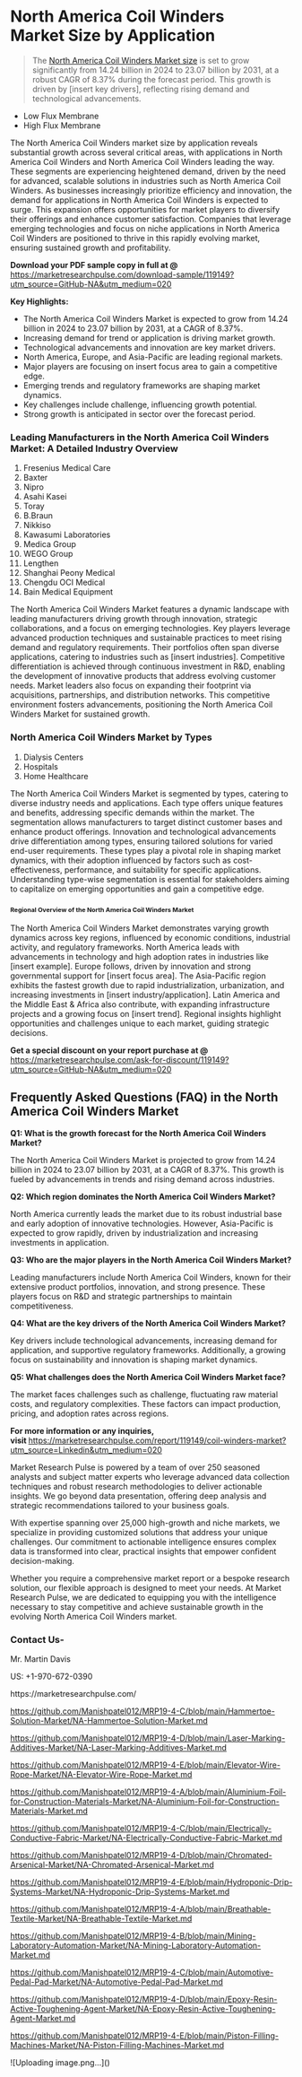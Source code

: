 <h1>North America Coil Winders Market&nbsp;Size by Application</h1><blockquote><p>The <a href="https://marketresearchpulse.com/download-sample/119149?utm_source=GitHub-NA&amp;utm_medium=020">North America Coil Winders Market size</a> is set to grow significantly from 14.24 billion in 2024 to 23.07 billion by 2031, at a robust CAGR of 8.37% during the forecast period. This growth is driven by [insert key drivers], reflecting rising demand and technological advancements.</p></blockquote><ul><li>Low Flux Membrane<li> High Flux Membrane</li></ul><p>The North America Coil Winders market size by application reveals substantial growth across several critical areas, with applications in North America Coil Winders and North America Coil Winders leading the way. These segments are experiencing heightened demand, driven by the need for advanced, scalable solutions in industries such as North America Coil Winders. As businesses increasingly prioritize efficiency and innovation, the demand for applications in North America Coil Winders is expected to surge. This expansion offers opportunities for market players to diversify their offerings and enhance customer satisfaction. Companies that leverage emerging technologies and focus on niche applications in North America Coil Winders are positioned to thrive in this rapidly evolving market, ensuring sustained growth and profitability.</p><p><strong>Download your PDF sample copy in full at @ </strong><a href="https://marketresearchpulse.com/download-sample/119149?utm_source=GitHub-NA&amp;utm_medium=020">https://marketresearchpulse.com/download-sample/119149?utm_source=GitHub-NA&amp;utm_medium=020</a></p><p><strong>Key Highlights: </strong></p><ul><li>The North America Coil Winders Market is expected to grow from 14.24 billion in 2024 to 23.07 billion by 2031, at a CAGR of 8.37%.</li><li>Increasing demand for trend or application is driving market growth.</li><li>Technological advancements and innovation are key market drivers.</li><li>North America, Europe, and Asia-Pacific are leading regional markets.</li><li>Major players are focusing on insert focus area to gain a competitive edge.</li><li>Emerging trends and regulatory frameworks are shaping market dynamics.</li><li>Key challenges include challenge, influencing growth potential.</li><li>Strong growth is anticipated in sector over the forecast period.</li></ul><h3>Leading Manufacturers in the North America Coil Winders Market: A Detailed Industry Overview</h3><ol><li>Fresenius Medical Care</li><li>Baxter</li><li>Nipro</li><li>Asahi Kasei</li><li>Toray</li><li>B.Braun</li><li>Nikkiso</li><li>Kawasumi Laboratories</li><li>Medica Group</li><li>WEGO Group</li><li>Lengthen</li><li>Shanghai Peony Medical</li><li>Chengdu OCI Medical</li><li>Bain Medical Equipment</li></ol><div class="flex max-w-full flex-col flex-grow"><div class="min-h-8 text-message flex w-full flex-col items-end gap-2 whitespace-normal break-words [.text-message+&amp;]:mt-5" dir="auto" data-message-author-role="assistant" data-message-id="fd8432e4-4910-450d-b182-61b7bfb0a01f" data-message-model-slug="gpt-4o"><div class="flex w-full flex-col gap-1 empty:hidden first:pt-[3px]"><div class="markdown prose w-full break-words dark:prose-invert light"><p>The North America Coil Winders Market features a dynamic landscape with leading manufacturers driving growth through innovation, strategic collaborations, and a focus on emerging technologies. Key players leverage advanced production techniques and sustainable practices to meet rising demand and regulatory requirements. Their portfolios often span diverse applications, catering to industries such as [insert industries]. Competitive differentiation is achieved through continuous investment in R&amp;D, enabling the development of innovative products that address evolving customer needs. Market leaders also focus on expanding their footprint via acquisitions, partnerships, and distribution networks. This competitive environment fosters advancements, positioning the North America Coil Winders Market for sustained growth.</p></div></div></div></div><h3>North America Coil Winders Market by Types</h3><ol><li>Dialysis Centers<li> Hospitals<li> Home Healthcare</li></ol><div class="flex max-w-full flex-col flex-grow"><div class="min-h-8 text-message flex w-full flex-col items-end gap-2 whitespace-normal break-words [.text-message+&amp;]:mt-5" dir="auto" data-message-author-role="assistant" data-message-id="084470be-0bb7-4664-bddf-5156b4f41249" data-message-model-slug="gpt-4o-mini"><div class="flex w-full flex-col gap-1 empty:hidden first:pt-[3px]"><div class="markdown prose w-full break-words dark:prose-invert light"><p>The North America Coil Winders Market is segmented by types, catering to diverse industry needs and applications. Each type offers unique features and benefits, addressing specific demands within the market. The segmentation allows manufacturers to target distinct customer bases and enhance product offerings. Innovation and technological advancements drive differentiation among types, ensuring tailored solutions for varied end-user requirements. These types play a pivotal role in shaping market dynamics, with their adoption influenced by factors such as cost-effectiveness, performance, and suitability for specific applications. Understanding type-wise segmentation is essential for stakeholders aiming to capitalize on emerging opportunities and gain a competitive edge.</p></div></div></div></div><h3><span style="font-size: 11px;">Regional Overview of the North America Coil Winders Market</span></h3><div class="flex max-w-full flex-col flex-grow"><div class="min-h-8 text-message flex w-full flex-col items-end gap-2 whitespace-normal break-words [.text-message+&amp;]:mt-5" dir="auto" data-message-author-role="assistant" data-message-id="e9038762-ce64-4e30-91c9-9bd413514231" data-message-model-slug="gpt-4o-mini"><div class="flex w-full flex-col gap-1 empty:hidden first:pt-[3px]"><div class="markdown prose w-full break-words dark:prose-invert light"><p>The North America Coil Winders Market demonstrates varying growth dynamics across key regions, influenced by economic conditions, industrial activity, and regulatory frameworks. North America leads with advancements in technology and high adoption rates in industries like [insert example]. Europe follows, driven by innovation and strong governmental support for [insert focus area]. The Asia-Pacific region exhibits the fastest growth due to rapid industrialization, urbanization, and increasing investments in [insert industry/application]. Latin America and the Middle East &amp; Africa also contribute, with expanding infrastructure projects and a growing focus on [insert trend]. Regional insights highlight opportunities and challenges unique to each market, guiding strategic decisions.</p></div></div></div></div><p><strong>Get a special discount on your report purchase at @ </strong><a href="https://marketresearchpulse.com/ask-for-discount/119149?utm_source=GitHub-NA&amp;utm_medium=020">https://marketresearchpulse.com/ask-for-discount/119149?utm_source=GitHub-NA&amp;utm_medium=020</a></p><h2>Frequently Asked Questions (FAQ) in the North America Coil Winders Market</h2><p><strong>Q1: What is the growth forecast for the North America Coil Winders Market?</strong></p><p>The North America Coil Winders Market is projected to grow from 14.24 billion in 2024 to 23.07 billion by 2031, at a CAGR of 8.37%. This growth is fueled by advancements in trends and rising demand across industries.</p><p><strong>Q2: Which region dominates the North America Coil Winders Market?</strong></p><p>North America currently leads the market due to its robust industrial base and early adoption of innovative technologies. However, Asia-Pacific is expected to grow rapidly, driven by industrialization and increasing investments in application.</p><p><strong>Q3: Who are the major players in the North America Coil Winders Market?</strong></p><p>Leading manufacturers include North America Coil Winders, known for their extensive product portfolios, innovation, and strong presence. These players focus on R&amp;D and strategic partnerships to maintain competitiveness.</p><p><strong>Q4: What are the key drivers of the North America Coil Winders Market?</strong></p><p>Key drivers include technological advancements, increasing demand for application, and supportive regulatory frameworks. Additionally, a growing focus on sustainability and innovation is shaping market dynamics.</p><p><strong>Q5: What challenges does the North America Coil Winders Market face?</strong></p><p>The market faces challenges such as challenge, fluctuating raw material costs, and regulatory complexities. These factors can impact production, pricing, and adoption rates across regions.</p><p><strong>For more information or any inquiries, visit&nbsp;</strong><a href="https://marketresearchpulse.com/report/119149/coil-winders-market?utm_source=Linkedin&utm_medium=020">https://marketresearchpulse.com/report/119149/coil-winders-market?utm_source=Linkedin&utm_medium=020</a></p><p>Market Research Pulse is powered by a team of over 250 seasoned analysts and subject matter experts who leverage advanced data collection techniques and robust research methodologies to deliver actionable insights. We go beyond data presentation, offering deep analysis and strategic recommendations tailored to your business goals.</p><p>With expertise spanning over 25,000 high-growth and niche markets, we specialize in providing customized solutions that address your unique challenges. Our commitment to actionable intelligence ensures complex data is transformed into clear, practical insights that empower confident decision-making.</p><p>Whether you require a comprehensive market report or a bespoke research solution, our flexible approach is designed to meet your needs. At Market Research Pulse, we are dedicated to equipping you with the intelligence necessary to stay competitive and achieve sustainable growth in the evolving North America Coil Winders market.</p><h3><strong>Contact Us-</strong></h3><p>Mr. Martin Davis</p><p>US: +1-970-672-0390</p><p>https://marketresearchpulse.com/</p><p><a href="https://github.com/Manishpatel012/MRP19-4-C/blob/main/Hammertoe-Solution-Market/NA-Hammertoe-Solution-Market.md">https://github.com/Manishpatel012/MRP19-4-C/blob/main/Hammertoe-Solution-Market/NA-Hammertoe-Solution-Market.md</a></p><p><a href="https://github.com/Manishpatel012/MRP19-4-D/blob/main/Laser-Marking-Additives-Market/NA-Laser-Marking-Additives-Market.md">https://github.com/Manishpatel012/MRP19-4-D/blob/main/Laser-Marking-Additives-Market/NA-Laser-Marking-Additives-Market.md</a></p><p><a href="https://github.com/Manishpatel012/MRP19-4-E/blob/main/Elevator-Wire-Rope-Market/NA-Elevator-Wire-Rope-Market.md">https://github.com/Manishpatel012/MRP19-4-E/blob/main/Elevator-Wire-Rope-Market/NA-Elevator-Wire-Rope-Market.md</a></p><p><a href="https://github.com/Manishpatel012/MRP19-4-A/blob/main/Aluminium-Foil-for-Construction-Materials-Market/NA-Aluminium-Foil-for-Construction-Materials-Market.md">https://github.com/Manishpatel012/MRP19-4-A/blob/main/Aluminium-Foil-for-Construction-Materials-Market/NA-Aluminium-Foil-for-Construction-Materials-Market.md</a></p><p><a href="https://github.com/Manishpatel012/MRP19-4-C/blob/main/Electrically-Conductive-Fabric-Market/NA-Electrically-Conductive-Fabric-Market.md">https://github.com/Manishpatel012/MRP19-4-C/blob/main/Electrically-Conductive-Fabric-Market/NA-Electrically-Conductive-Fabric-Market.md</a></p><p><a href="https://github.com/Manishpatel012/MRP19-4-D/blob/main/Chromated-Arsenical-Market/NA-Chromated-Arsenical-Market.md">https://github.com/Manishpatel012/MRP19-4-D/blob/main/Chromated-Arsenical-Market/NA-Chromated-Arsenical-Market.md</a></p><p><a href="https://github.com/Manishpatel012/MRP19-4-E/blob/main/Hydroponic-Drip-Systems-Market/NA-Hydroponic-Drip-Systems-Market.md">https://github.com/Manishpatel012/MRP19-4-E/blob/main/Hydroponic-Drip-Systems-Market/NA-Hydroponic-Drip-Systems-Market.md</a></p><p><a href="https://github.com/Manishpatel012/MRP19-4-A/blob/main/Breathable-Textile-Market/NA-Breathable-Textile-Market.md">https://github.com/Manishpatel012/MRP19-4-A/blob/main/Breathable-Textile-Market/NA-Breathable-Textile-Market.md</a></p><p><a href="https://github.com/Manishpatel012/MRP19-4-B/blob/main/Mining-Laboratory-Automation-Market/NA-Mining-Laboratory-Automation-Market.md">https://github.com/Manishpatel012/MRP19-4-B/blob/main/Mining-Laboratory-Automation-Market/NA-Mining-Laboratory-Automation-Market.md</a></p><p><a href="https://github.com/Manishpatel012/MRP19-4-C/blob/main/Automotive-Pedal-Pad-Market/NA-Automotive-Pedal-Pad-Market.md">https://github.com/Manishpatel012/MRP19-4-C/blob/main/Automotive-Pedal-Pad-Market/NA-Automotive-Pedal-Pad-Market.md</a></p><p><a href="https://github.com/Manishpatel012/MRP19-4-D/blob/main/Epoxy-Resin-Active-Toughening-Agent-Market/NA-Epoxy-Resin-Active-Toughening-Agent-Market.md">https://github.com/Manishpatel012/MRP19-4-D/blob/main/Epoxy-Resin-Active-Toughening-Agent-Market/NA-Epoxy-Resin-Active-Toughening-Agent-Market.md</a></p><p><a href="https://github.com/Manishpatel012/MRP19-4-E/blob/main/Piston-Filling-Machines-Market/NA-Piston-Filling-Machines-Market.md">https://github.com/Manishpatel012/MRP19-4-E/blob/main/Piston-Filling-Machines-Market/NA-Piston-Filling-Machines-Market.md</a></p>
![Uploading image.png…]()
